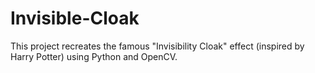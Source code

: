 # Invisible-Cloak
This project recreates the famous "Invisibility Cloak" effect (inspired by Harry Potter) using Python and OpenCV.
